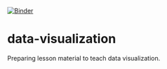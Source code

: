 [![Binder](https://mybinder.org/badge_logo.svg)](https://mybinder.org/v2/gh/bast/data-visualization/master?filepath=jupyter%2Ftables-and-plots.ipynb)


# data-visualization

Preparing lesson material to teach data visualization.
